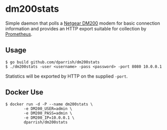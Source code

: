 # dm200stats

Simple daemon that polls a [Netgear DM200](http://www.netgear.com.au/home/products/networking/modem-routers/DM200.aspx) modem for basic connection information and provides an HTTP export suitable for collection by [Prometheus](http://prometheus.io).

## Usage

```shell
$ go build github.com/dparrish/dm200stats
$ ./dm200stats -user <username> -pass <password> -port 8080 10.0.0.1
```

Statistics will be exported by HTTP on the supplied `-port`.

## Docker Use

```shell
$ docker run -d -P --name dm200stats \
		-e DM200_USER=admin \
		-e DM200_PASS=admin \
		-e DM200_IP=10.0.0.1 \
		dparrish/dm200stats
```
